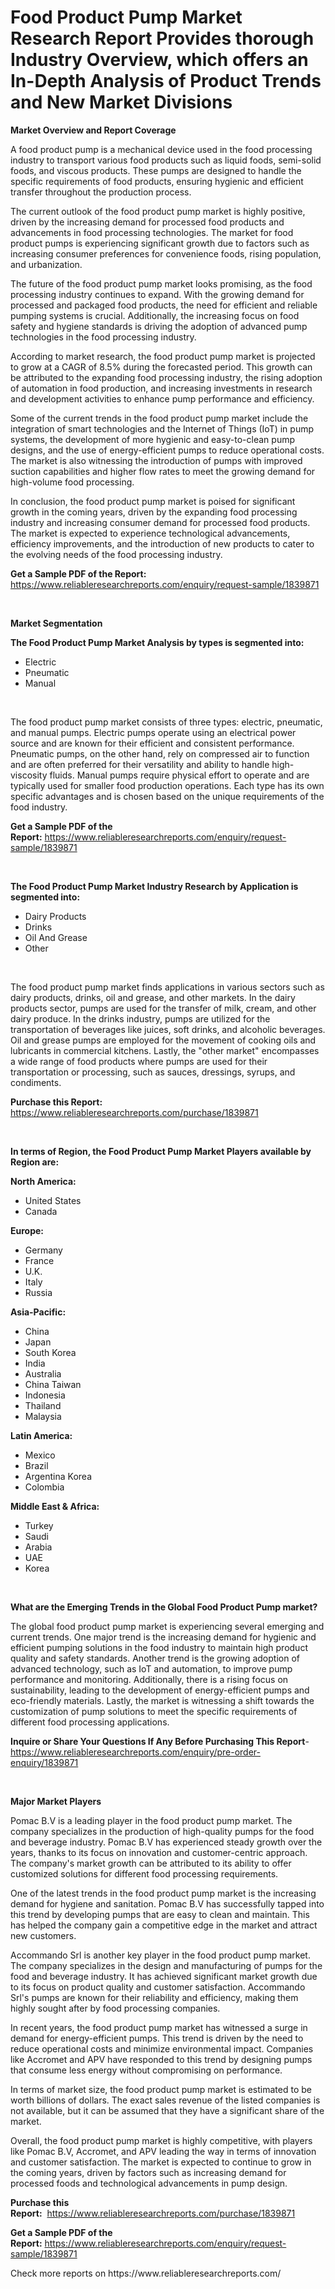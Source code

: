<p><h1>Food Product Pump Market Research Report Provides thorough Industry Overview, which offers an In-Depth Analysis of Product Trends and New Market Divisions</h1></p><p><strong>Market Overview and Report Coverage</strong></p>
<p><p>A food product pump is a mechanical device used in the food processing industry to transport various food products such as liquid foods, semi-solid foods, and viscous products. These pumps are designed to handle the specific requirements of food products, ensuring hygienic and efficient transfer throughout the production process.</p><p>The current outlook of the food product pump market is highly positive, driven by the increasing demand for processed food products and advancements in food processing technologies. The market for food product pumps is experiencing significant growth due to factors such as increasing consumer preferences for convenience foods, rising population, and urbanization.</p><p>The future of the food product pump market looks promising, as the food processing industry continues to expand. With the growing demand for processed and packaged food products, the need for efficient and reliable pumping systems is crucial. Additionally, the increasing focus on food safety and hygiene standards is driving the adoption of advanced pump technologies in the food processing industry.</p><p>According to market research, the food product pump market is projected to grow at a CAGR of 8.5% during the forecasted period. This growth can be attributed to the expanding food processing industry, the rising adoption of automation in food production, and increasing investments in research and development activities to enhance pump performance and efficiency.</p><p>Some of the current trends in the food product pump market include the integration of smart technologies and the Internet of Things (IoT) in pump systems, the development of more hygienic and easy-to-clean pump designs, and the use of energy-efficient pumps to reduce operational costs. The market is also witnessing the introduction of pumps with improved suction capabilities and higher flow rates to meet the growing demand for high-volume food processing.</p><p>In conclusion, the food product pump market is poised for significant growth in the coming years, driven by the expanding food processing industry and increasing consumer demand for processed food products. The market is expected to experience technological advancements, efficiency improvements, and the introduction of new products to cater to the evolving needs of the food processing industry.</p></p>
<p><strong>Get a Sample PDF of the Report:</strong> <a href="https://www.reliableresearchreports.com/enquiry/request-sample/1839871">https://www.reliableresearchreports.com/enquiry/request-sample/1839871</a></p>
<p>&nbsp;</p>
<p><strong>Market Segmentation</strong></p>
<p><strong>The Food Product Pump Market Analysis by types is segmented into:</strong></p>
<p><ul><li>Electric</li><li>Pneumatic</li><li>Manual</li></ul></p>
<p>&nbsp;</p>
<p><p>The food product pump market consists of three types: electric, pneumatic, and manual pumps. Electric pumps operate using an electrical power source and are known for their efficient and consistent performance. Pneumatic pumps, on the other hand, rely on compressed air to function and are often preferred for their versatility and ability to handle high-viscosity fluids. Manual pumps require physical effort to operate and are typically used for smaller food production operations. Each type has its own specific advantages and is chosen based on the unique requirements of the food industry.</p></p>
<p><strong>Get a Sample PDF of the Report:</strong>&nbsp;<a href="https://www.reliableresearchreports.com/enquiry/request-sample/1839871">https://www.reliableresearchreports.com/enquiry/request-sample/1839871</a></p>
<p>&nbsp;</p>
<p><strong>The Food Product Pump Market Industry Research by Application is segmented into:</strong></p>
<p><ul><li>Dairy Products</li><li>Drinks</li><li>Oil And Grease</li><li>Other</li></ul></p>
<p>&nbsp;</p>
<p><p>The food product pump market finds applications in various sectors such as dairy products, drinks, oil and grease, and other markets. In the dairy products sector, pumps are used for the transfer of milk, cream, and other dairy produce. In the drinks industry, pumps are utilized for the transportation of beverages like juices, soft drinks, and alcoholic beverages. Oil and grease pumps are employed for the movement of cooking oils and lubricants in commercial kitchens. Lastly, the "other market" encompasses a wide range of food products where pumps are used for their transportation or processing, such as sauces, dressings, syrups, and condiments.</p></p>
<p><strong>Purchase this Report:</strong>&nbsp; <a href="https://www.reliableresearchreports.com/purchase/1839871">https://www.reliableresearchreports.com/purchase/1839871</a></p>
<p>&nbsp;</p>
<p><strong>In terms of Region, the Food Product Pump Market Players available by Region are:</strong></p>
<p>
    <p> <strong> North America: </strong>
        <ul>
            <li>United States</li>
            <li>Canada</li>
        </ul>
        </p> 
    <p> <strong> Europe: </strong>
        <ul>
            <li>Germany</li>
            <li>France</li>
            <li>U.K.</li>
            <li>Italy</li>
            <li>Russia</li>
        </ul>
        </p> 
    <p> <strong> Asia-Pacific: </strong>
        <ul>
            <li>China</li>
            <li>Japan</li>
            <li>South Korea</li>
            <li>India</li>
            <li>Australia</li>
            <li>China Taiwan</li>
            <li>Indonesia</li>
            <li>Thailand</li>
            <li>Malaysia</li>
        </ul>
        </p> 
    <p> <strong> Latin America: </strong>
        <ul>
            <li>Mexico</li>
            <li>Brazil</li>
            <li>Argentina Korea</li>
            <li>Colombia</li>
        </ul>
        </p> 
    <p> <strong> Middle East & Africa: </strong>
        <ul>
            <li>Turkey</li>
            <li>Saudi</li>
            <li>Arabia</li>
            <li>UAE</li>
            <li>Korea</li>
        </ul>
    </p>
    </p>
<p>&nbsp;</p>
<p><strong>What are the Emerging Trends in the Global Food Product Pump market?</strong></p>
<p><p>The global food product pump market is experiencing several emerging and current trends. One major trend is the increasing demand for hygienic and efficient pumping solutions in the food industry to maintain high product quality and safety standards. Another trend is the growing adoption of advanced technology, such as IoT and automation, to improve pump performance and monitoring. Additionally, there is a rising focus on sustainability, leading to the development of energy-efficient pumps and eco-friendly materials. Lastly, the market is witnessing a shift towards the customization of pump solutions to meet the specific requirements of different food processing applications.</p></p>
<p><strong>Inquire or Share Your Questions If Any Before Purchasing This Report</strong>- <a href="https://www.reliableresearchreports.com/enquiry/pre-order-enquiry/1839871">https://www.reliableresearchreports.com/enquiry/pre-order-enquiry/1839871</a></p>
<p>&nbsp;</p>
<p><strong>Major Market Players</strong></p>
<p><p>Pomac B.V is a leading player in the food product pump market. The company specializes in the production of high-quality pumps for the food and beverage industry. Pomac B.V has experienced steady growth over the years, thanks to its focus on innovation and customer-centric approach. The company's market growth can be attributed to its ability to offer customized solutions for different food processing requirements.</p><p>One of the latest trends in the food product pump market is the increasing demand for hygiene and sanitation. Pomac B.V has successfully tapped into this trend by developing pumps that are easy to clean and maintain. This has helped the company gain a competitive edge in the market and attract new customers.</p><p>Accommando Srl is another key player in the food product pump market. The company specializes in the design and manufacturing of pumps for the food and beverage industry. It has achieved significant market growth due to its focus on product quality and customer satisfaction. Accommando Srl's pumps are known for their reliability and efficiency, making them highly sought after by food processing companies.</p><p>In recent years, the food product pump market has witnessed a surge in demand for energy-efficient pumps. This trend is driven by the need to reduce operational costs and minimize environmental impact. Companies like Accromet and APV have responded to this trend by designing pumps that consume less energy without compromising on performance.</p><p>In terms of market size, the food product pump market is estimated to be worth billions of dollars. The exact sales revenue of the listed companies is not available, but it can be assumed that they have a significant share of the market.</p><p>Overall, the food product pump market is highly competitive, with players like Pomac B.V, Accromet, and APV leading the way in terms of innovation and customer satisfaction. The market is expected to continue to grow in the coming years, driven by factors such as increasing demand for processed foods and technological advancements in pump design.</p></p>
<p><strong>Purchase this Report:</strong>&nbsp;&nbsp;<a href="https://www.reliableresearchreports.com/purchase/1839871">https://www.reliableresearchreports.com/purchase/1839871</a></p>
<p></p>
<p><strong>Get a Sample PDF of the Report:</strong>&nbsp;<a href="https://www.reliableresearchreports.com/enquiry/request-sample/1839871">https://www.reliableresearchreports.com/enquiry/request-sample/1839871</a></p>
<p>Check more reports on https://www.reliableresearchreports.com/</p>